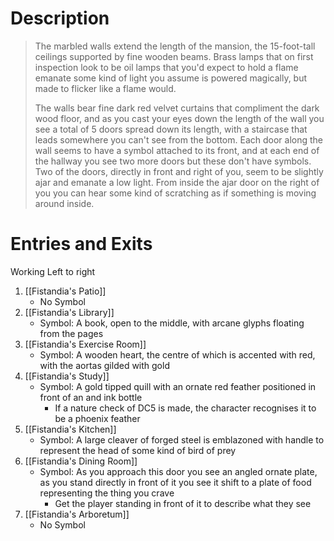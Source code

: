 # Description
> The marbled walls extend the length of the mansion, the 15-foot-tall ceilings supported by fine wooden beams. Brass lamps that on first inspection look to be oil lamps that you'd expect to hold a flame emanate some kind of light you assume is powered magically, but made to flicker like a flame would.
> 
> The walls bear fine dark red velvet curtains that compliment the dark wood floor, and as you cast your eyes down the length of the wall you see a total of 5 doors spread down its length, with a staircase that leads somewhere you can't see from the bottom. Each door along the wall seems to have a symbol attached to its front, and at each end of the hallway you see two more doors but these don't have symbols. Two of the doors, directly in front and right of you, seem to be slightly ajar and emanate a low light. From inside the ajar door on the right of you you can hear some kind of scratching as if something is moving around inside.

# Entries and Exits
Working Left to right
1. [[Fistandia's Patio]]
	- No Symbol
2. [[Fistandia's Library]]
	- Symbol: A book, open to the middle, with arcane glyphs floating from the pages
3. [[Fistandia's Exercise Room]]
	- Symbol: A wooden heart, the centre of which is accented with red, with the aortas gilded with gold
4. [[Fistandia's Study]]
	- Symbol: A gold tipped quill with an ornate red feather positioned in front of an and ink bottle
		- If a nature check of DC5 is made, the character recognises it to be a phoenix feather
5. [[Fistandia's Kitchen]]
	- Symbol: A large cleaver of forged steel is emblazoned with handle to represent the head of some kind of bird of prey
6. [[Fistandia's Dining Room]]
	- Symbol: As you approach this door you see an angled ornate plate, as you stand directly in front of it you see it shift to a plate of food representing the thing you crave
		- Get the player standing in front of it to describe what they see
7. [[Fistandia's Arboretum]]
	- No Symbol
